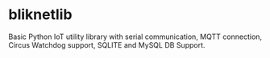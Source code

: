 # bliknetlib
Basic Python IoT utility library with serial communication, MQTT connection, Circus Watchdog support, SQLITE and MySQL DB Support.
